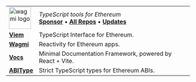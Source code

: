 <div align="center">
  <table>
    <tr align="left">
      <td>
        <picture>
          <source media="(prefers-color-scheme: dark)" srcset="https://raw.githubusercontent.com/wagmi-dev/.github/main/content/logo-dark.svg">
          <img alt="wagmi logo" src="https://raw.githubusercontent.com/wagmi-dev/.github/main/content/logo-light.svg" width="auto" height="60">
        </picture>
      </td>
      <td>
        <i>TypeScript tools for Ethereum</i>
        <div>
          <a href="https://github.com/sponsors/wevm"><b>Sponsor</b></a> •
          <a href="https://github.com/orgs/wevm/repositories"><b>All Repos</b></a> •
          <a href="https://twitter.com/wevm_dev"><b>Updates</b></a>
        </div>
      </td>
    </tr>
    <tr align="left">
      <td><a href="https://viem.sh"><b>Viem</b></a></td>
      <td>TypeScript Interface for Ethereum.</td>
    </tr>
    <tr align="left">
      <td><a href="https://wagmi.sh"><b>Wagmi</b></a></td>
      <td>Reactivity for Ethereum apps.</td>
    </tr>
    <tr align="left">
      <td><a href="https://vocs.dev"><b>Vocs</b></a></td>
      <td>Minimal Documentation Framework, powered by React + Vite.</td>
    </tr>
    <tr align="left">
      <td><a href="https://abitype.dev"><b>ABIType</b></a></td>
      <td>Strict TypeScript types for Ethereum ABIs.</td>
    </tr>
  </table>
</div>
